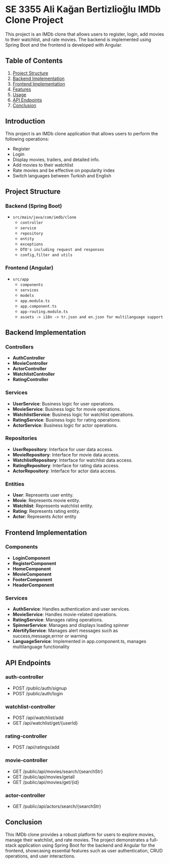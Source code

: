 # SE 3355 Ali Kağan Bertizlioğlu IMDb Clone Project

This project is an IMDb clone that allows users to register, login, add movies to their watchlist, and rate movies. The backend is implemented using Spring Boot and the frontend is developed with Angular.

## Table of Contents
1. [Project Structure](#project-structure)
2. [Backend Implementation](#backend-implementation)
3. [Frontend Implementation](#frontend-implementation)
4. [Features](#features)
5. [Usage](#usage)
6. [API Endpoints](#api-endpoints)
7. [Conclusion](#conclusion)

## Introduction
This project is an IMDb clone application that allows users to perform the following operations:
- Register
- Login
- Display movies, trailers, and detailed info.
- Add movies to their watchlist
- Rate movies and be effective on popularity index
- Switch languages between Turkish and English
  
## Project Structure

### Backend (Spring Boot)
- `src/main/java/com/imdb/clone`
  - `controller`
  - `service`
  - `repository`
  - `entity`
  - `exceptions`
  - `DTO's including request and responses`
  - `config,filter and utils`

### Frontend (Angular)
- `src/app`
  - `components`
  - `services`
  - `models`
  - `app.module.ts`
  - `app.component.ts`
  - `app-routing.module.ts`
  - `assets -> i18n -> tr.json and en.json for multilanguage support`


## Backend Implementation

### Controllers
- **AuthController**
- **MovieController**
- **ActorController**
- **WatchlistController**
- **RatingController**

### Services
- **UserService**: Business logic for user operations.
- **MovieService**: Business logic for movie operations.
- **WatchlistService**: Business logic for watchlist operations.
- **RatingService**: Business logic for rating operations.
- **ActorService**: Business logic for actor operations.


### Repositories
- **UserRepository**: Interface for user data access.
- **MovieRepository**: Interface for movie data access.
- **WatchlistRepository**: Interface for watchlist data access.
- **RatingRepository**: Interface for rating data access.
- **ActorRepository**: Interface for actor data access.

### Entities
- **User**: Represents user entity.
- **Movie**: Represents movie entity.
- **Watchlist**: Represents watchlist entity.
- **Rating**: Represents rating entity.
- **Actor**: Represents Actor entity

## Frontend Implementation

### Components
- **LoginComponent**
- **RegisterComponent**
- **HomeComponent**
- **MovieComponent**
- **FooterComponent**
- **HeaderComponent**
### Services
- **AuthService**: Handles authentication and user services.
- **MovieService**: Handles movie-related operations.
- **RatingService**: Manages rating operations.
- **SpinnerService**: Manages and displays loading spinner
- **AlertifyService**: Manages alert messages such as success,message,errror or warning
- **LanguageService**: Implemented in app.component.ts, manages multilanguage functionality 

## API Endpoints

### auth-controller
- POST /public/auth/signup
- POST /public/auth/login

### watchlist-controller
- POST /api/watchlist/add
- GET /api/watchlist/get/{userId}

### rating-controller
- POST /api/ratings/add

### movie-controller
- GET /public/api/movies/search/{searchStr}
- GET /public/api/movies/getall
- GET /public/api/movies/get/{id}

### actor-controller
- GET /public/api/actors/search/{searchStr}


## Conclusion
This IMDb clone provides a robust platform for users to explore movies, manage their watchlist, and rate movies. The project demonstrates a full-stack application using Spring Boot for the backend and Angular for the frontend, showcasing essential features such as user authentication, CRUD operations, and user interactions.

